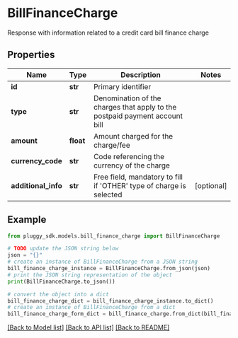 # BillFinanceCharge

Response with information related to a credit card bill finance charge

## Properties

Name | Type | Description | Notes
------------ | ------------- | ------------- | -------------
**id** | **str** | Primary identifier | 
**type** | **str** | Denomination of the charges that apply to the postpaid payment account bill | 
**amount** | **float** | Amount charged for the charge/fee | 
**currency_code** | **str** | Code referencing the currency of the charge | 
**additional_info** | **str** | Free field, mandatory to fill if &#39;OTHER&#39; type of charge is selected | [optional] 

## Example

```python
from pluggy_sdk.models.bill_finance_charge import BillFinanceCharge

# TODO update the JSON string below
json = "{}"
# create an instance of BillFinanceCharge from a JSON string
bill_finance_charge_instance = BillFinanceCharge.from_json(json)
# print the JSON string representation of the object
print(BillFinanceCharge.to_json())

# convert the object into a dict
bill_finance_charge_dict = bill_finance_charge_instance.to_dict()
# create an instance of BillFinanceCharge from a dict
bill_finance_charge_form_dict = bill_finance_charge.from_dict(bill_finance_charge_dict)
```
[[Back to Model list]](../README.md#documentation-for-models) [[Back to API list]](../README.md#documentation-for-api-endpoints) [[Back to README]](../README.md)


